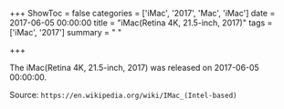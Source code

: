 +++
ShowToc = false
categories = ['iMac', '2017', 'Mac', 'iMac']
date = 2017-06-05 00:00:00
title = "iMac(Retina 4K, 21.5-inch, 2017)"
tags = ['iMac', '2017']
summary = " "

+++

The iMac(Retina 4K, 21.5-inch, 2017) was released on 2017-06-05 00:00:00.

Source: `https://en.wikipedia.org/wiki/IMac_(Intel-based)`



